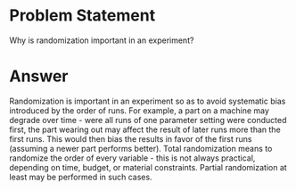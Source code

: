 # Problem Statement

Why is randomization important in an experiment?

# Answer

Randomization is important in an experiment so as to avoid systematic bias introduced by the order of runs.
For example, a part on a machine may degrade over time - were all runs of one parameter setting were conducted first, the part wearing out may affect the result of later runs more than the first runs.
This would then bias the results in favor of the first runs (assuming a newer part performs better).
Total randomization means to randomize the order of every variable - this is not always practical, depending on time, budget, or material constraints.
Partial randomization at least may be performed in such cases.